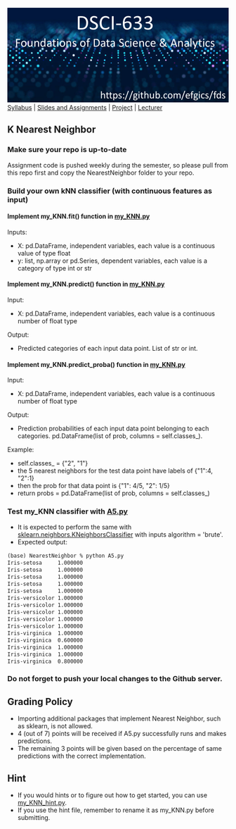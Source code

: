 [<img width=900 src="../img/title.png?raw=yes">](../README.md)   
[Syllabus](../README.md) |
[Slides and Assignments](README.md) |
[Project](project.md) |
[Lecturer](https://www.rit.edu/directory/efgics-erik-golen) 

## K Nearest Neighbor

### Make sure your repo is up-to-date

Assignment code is pushed weekly during the semester, so please pull from this repo first and copy the NearestNeighbor folder to your repo. 

### Build your own kNN classifier (with continuous features as input)

#### Implement my_KNN.fit() function in [my_KNN.py](NearestNeighbor/my_KNN.py)
Inputs:
- X: pd.DataFrame, independent variables, each value is a continuous value of type float
- y: list, np.array or pd.Series, dependent variables, each value is a category of type int or str

#### Implement my_KNN.predict() function in [my_KNN.py](NearestNeighbor/my_KNN.py)
Input:
- X: pd.DataFrame, independent variables, each value is a continuous number of float type

Output:
- Predicted categories of each input data point. List of str or int.

#### Implement my_KNN.predict_proba() function in [my_KNN.py](NearestNeighbor/my_KNN.py)
Input:
- X: pd.DataFrame, independent variables, each value is a continuous number of float type

Output:
- Prediction probabilities of each input data point belonging to each categories. pd.DataFrame(list of prob, columns = self.classes_).

Example:
- self.classes_ = {"2", "1"}
- the 5 nearest neighbors for the test data point have labels of {"1":4, "2":1}
- then the prob for that data point is {"1": 4/5, "2": 1/5}
- return probs = pd.DataFrame(list of prob, columns = self.classes_)

### Test my_KNN classifier with [A5.py](NearestNeighbor/A5.py)
 - It is expected to perform the same with [sklearn.neighbors.KNeighborsClassifier](https://scikit-learn.org/stable/modules/generated/sklearn.neighbors.KNeighborsClassifier.html) with inputs algorithm = 'brute'.
 - Expected output:
 ```
 (base) NearestNeighbor % python A5.py 
Iris-setosa     1.000000
Iris-setosa     1.000000
Iris-setosa     1.000000
Iris-setosa     1.000000
Iris-setosa     1.000000
Iris-versicolor 1.000000
Iris-versicolor 1.000000
Iris-versicolor 1.000000
Iris-versicolor 1.000000
Iris-versicolor 1.000000
Iris-virginica  1.000000
Iris-virginica  0.600000
Iris-virginica  1.000000
Iris-virginica  1.000000
Iris-virginica  0.800000
 ```
 
### Do not forget to push your local changes to the Github server.

 ## Grading Policy
 - Importing additional packages that implement Nearest Neighbor, such as sklearn, is not allowed.
 - 4 (out of 7) points will be received if A5.py successfully runs and makes predictions.
 - The remaining 3 points will be given based on the percentage of same predictions with the correct implementation.

## Hint
 - If you would hints or to figure out how to get started, you can use [my_KNN_hint.py](NearestNeighbor/my_KNN_hint.py).
 - If you use the hint file, remember to rename it as my_KNN.py before submitting.
